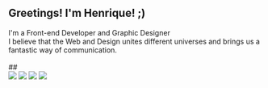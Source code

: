 <h2><b>Greetings! I'm Henrique! ;)</b></h2>
<div>
I'm a Front-end Developer and Graphic Designer<br>
I believe that the Web and Design unites different universes and brings us a fantastic way of communication.
</div>
<br>
##
<br>
</div>
 
<div>
  <a href="https://www.behance.net/henriqpohl" target="_blank"><img src="https://img.shields.io/badge/-Behance-blue?style=for-the-badge&logo=behance&logoColor=white" target="_blank"></a>
  <a href="https://www.linkedin.com/in/henriqpohl" target="_blank"><img src="https://img.shields.io/badge/-LinkedIn-%230077B5?style=for-the-badge&logo=linkedin&logoColor=white" target="_blank"></a>
  <a href="https://instagram.com/henriqpohl" target="_blank"><img src="https://img.shields.io/badge/-Instagram-%23E4405F?style=for-the-badge&logo=instagram&logoColor=white" target="_blank"></a>
 <a href = "mailto:henriqpohl@gmail.com"><img src="https://img.shields.io/badge/-Gmail-%23333?style=for-the-badge&logo=gmail&logoColor=white" target="_blank"></a>
</div>
